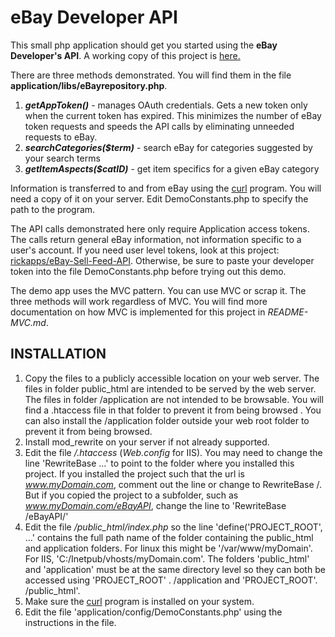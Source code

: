 # eBay Developer API 
This small php application should get you started using the **eBay Developer's API**. A working copy of this project is [here.](https://php-mvc.rickapps.com)

There are three methods demonstrated. You will find them in the file **application/libs/eBayrepository.php**.

1. ***getAppToken()*** - manages OAuth credentials. Gets a new token only when the current token has expired. This minimizes the number of eBay token requests and speeds the API calls by eliminating unneeded requests to eBay.
2. ***searchCategories($term)*** - search eBay for categories suggested by your search terms
3. ***getItemAspects($catID)*** - get item specifics for a given eBay category

Information is transferred to and from eBay using the [curl](https://curl.se/) program. You will need a copy of it on your server. Edit DemoConstants.php to specify the path to the program.

The API calls demonstrated here only require Application access tokens. The calls return
general eBay information, not information specific to a user's account. If you need user level tokens, look at this project: [rickapps/eBay-Sell-Feed-API](https://github.com/rickapps/eBay-Sell-Feed-API). Otherwise, be sure to paste your developer token into the file DemoConstants.php before trying out this demo. 

The demo app uses the MVC pattern. You can use MVC or scrap it. The three methods will work regardless of MVC. You will find more documentation on how MVC is implemented for this project in  *README-MVC.md*.

## INSTALLATION
1. Copy the files to a publicly accessible location on your web server. The files in folder public_html are intended to be served by the web server. The files in folder /application are not intended to be browsable. You will find a .htaccess file in that folder to prevent it from being browsed . You can also install the /application folder outside your web root folder to prevent it from being browsed. 
2. Install mod_rewrite on your server if not already supported.
3. Edit the file */.htaccess* (*Web.config* for IIS). You may need to change the line 'RewriteBase ...' to point to the folder where you installed this project. If you installed the project such that the url is *www.myDomain.com*, comment out the line or change to RewriteBase /. But if you copied the project to a subfolder, such as *www.myDomain.com/eBayAPI*, change the line to 'RewriteBase /eBayAPI/'
4. Edit the file */public_html/index.php* so the line 'define('PROJECT_ROOT', ...' contains the full path name of the folder containing the public_html and application folders. For linux this might be '/var/www/myDomain'. For IIS, 'C:/Inetpub/vhosts/myDomain.com'. The folders 'public_html' and 'application' must be at the same directory level so they can both be accessed using 'PROJECT_ROOT' . /application and 'PROJECT_ROOT'. /public_html'.
5. Make sure the [curl](https://curl.se/) program is installed on your system.
6. Edit the file 'application/config/DemoConstants.php' using the instructions in the file.
